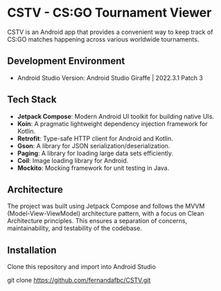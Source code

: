 # CSTV - CS:GO Tournament Viewer

CSTV is an Android app that provides a convenient way to keep track of CS:GO matches happening across various worldwide tournaments.

## Development Environment

- Android Studio Version: Android Studio Giraffe | 2022.3.1 Patch 3

## Tech Stack

- **Jetpack Compose**: Modern Android UI toolkit for building native UIs.
- **Koin**: A pragmatic lightweight dependency injection framework for Kotlin.
- **Retrofit**: Type-safe HTTP client for Android and Kotlin.
- **Gson**: A library for JSON serialization/deserialization.
- **Paging**: A library for loading large data sets efficiently.
- **Coil**: Image loading library for Android.
- **Mockito**: Mocking framework for unit testing in Java.

## Architecture

The project was built using Jetpack Compose and follows the MVVM (Model-View-ViewModel) architecture pattern, with a focus on Clean Architecture principles. This ensures a separation of concerns, maintainability, and testability of the codebase.

## Installation

Clone this repository and import into Android Studio

   git clone https://github.com/fernandafbc/CSTV.git
